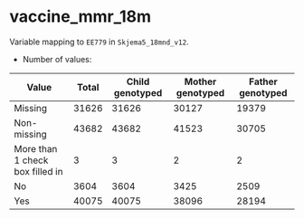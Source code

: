 # vaccine_mmr_18m
Variable mapping to `EE779` in `Skjema5_18mnd_v12`.
- Number of values:

| Value | Total | Child genotyped | Mother genotyped | Father genotyped |
| ----- | ----- | --------------- | ---------------- | ---------------- |
| Missing | 31626 | 31626 | 30127 | 19379 |
| Non-missing | 43682 | 43682 | 41523 | 30705 |
| More than 1 check box filled in | 3 | 3 | 2 |2 |
| No | 3604 | 3604 | 3425 |2509 |
| Yes | 40075 | 40075 | 38096 |28194 |



